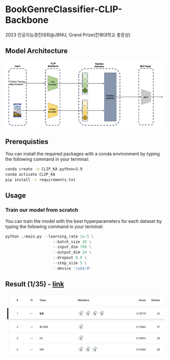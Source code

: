# BookGenreClassifier-CLIP-Backbone
2023 인공지능경진대회@JBNU, Grand Prize(전북대학교 총장상)

## Model Architecture
![모델 이미지](assets/model_architecture.png) 

## Prerequisties
You can install the required packages with a conda environment by typing the following command in your terminal:
```bash
conda create -n CLIP_KA python=3.9
conda activate CLIP_KA
pip install -r requirements.txt
```
## Usage
### Train our model from scratch
You can train the model with the best hyperparameters for each dataset by typing the following command in your terminal:
```python
python ./main.py --learning_rate 1e-5 \
                     --batch_size 20 \
                     --input_dim 768 \
                     --output_dim 24 \
                     --dropout 0.8 \
                     --step_size 5 \
                     --device 'cuda:0'
```

## Result (1/35) - [link](https://www.kaggle.com/competitions/jbnu-swuniv-ai/leaderboard)
![모델 이미지](assets/Leaderboard.png) 
